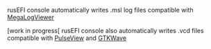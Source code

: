rusEFI console automatically writes .msl log files compatible with [MegaLogViewer](https://www.efianalytics.com/MegaLogViewer/)

[work in progress[
rusEFI console also automatically writes .vcd files compatible with [PulseView](https://sigrok.org/wiki/Downloads) and [GTKWave](https://sourceforge.net/projects/gtkwave/files/)